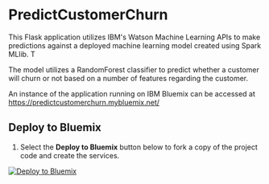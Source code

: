 # PredictCustomerChurn

This Flask application utilizes IBM's Watson Machine Learning APIs to make predictions against a deployed machine learning
model created using Spark MLlib. T

The model utilizes a RandomForest classifier to predict whether a customer will churn or not based on a number of features
regarding the customer.

An instance of the application running on IBM Bluemix can be accessed at https://predictcustomerchurn.mybluemix.net/

## Deploy to Bluemix

1. Select the **Deploy to Bluemix** button below to fork a copy of the project code and create the services.

  [![Deploy to Bluemix](https://bluemix.net/deploy/button.png)](https://bluemix.net/deploy?repository=https://github.com/yfphoon/PredictCustomerChurn_SparkML.git)


